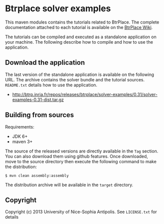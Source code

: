 # Btrplace solver examples #

This maven modules contains the tutorials related to BtrPlace.
The complete documentation attached to each tutorial is available on
the [BtrPlace Wiki](https://github.com/fhermeni/btrplace-solver/wiki/Tutorials).

The tutorials can be compiled and executed as a standalone application on your machine.
The following describe how to compile and how to use the application.

## Download the application ##

The last version of the standalone application is available on the following URL.
The archive contains the solver bundle and the tutorial sources. `README.txt` details
how to use the application.

* http://btrp.inria.fr/repos/releases/btrplace/solver-examples/0.31/solver-examples-0.31-dist.tar.gz

## Building from sources ##

Requirements:
* JDK 6+
* maven 3+

The source of the released versions are directly available in the `Tag` section.
You can also download them using github features.
Once downloaded, move to the source directory then execute the following command
to make the distribution:

    $ mvn clean assembly:assembly

The distribution archive will be available in the `target` directory.

## Copyright ##
Copyright (c) 2013 University of Nice-Sophia Antipolis. See `LICENSE.txt` for details
